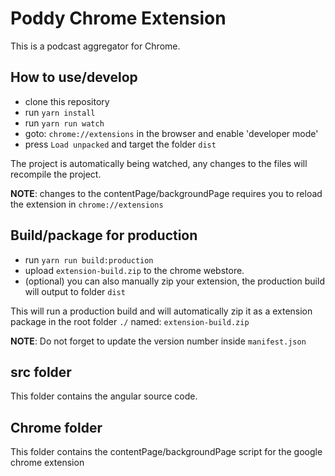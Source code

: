 # Poddy Chrome Extension

This is a podcast aggregator for Chrome.

## How to use/develop
- clone this repository
- run `yarn install`
- run `yarn run watch`
- goto: `chrome://extensions` in the browser and enable 'developer mode'
- press `Load unpacked` and target the folder `dist`

The project is automatically being watched, any changes to the files will recompile the project.

**NOTE**: changes to the contentPage/backgroundPage requires you to reload the extension in `chrome://extensions`


## Build/package for production

- run `yarn run build:production`
- upload `extension-build.zip` to the chrome webstore.
- (optional) you can also manually zip your extension, the production build will output to folder `dist`

This will run a production build and will automatically zip it as a extension package in the root folder `./` named: `extension-build.zip`

**NOTE**: Do not forget to update the version number inside `manifest.json`

## src folder
This folder contains the angular source code.

## Chrome folder
This folder contains the contentPage/backgroundPage script for the google chrome extension
